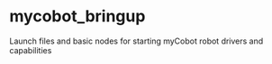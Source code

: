 # mycobot_bringup #

Launch files and basic nodes for starting myCobot robot drivers and capabilities
